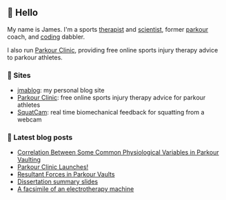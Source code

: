 ## 👋 Hello

My name is James. I'm a sports [therapist](https://jmablog.com/tags/sports-therapy/) and [scientist](https://jmablog.com/research), former [parkour](https://jmablog.com/tags/parkour) coach, and [coding](https://jmablog.com/tags/coding) dabbler.

I also run [Parkour Clinic](https://parkour.clinic), providing free online sports injury therapy advice to parkour athletes.

### 🔗 Sites

- [jmablog](https://jmablog.com): my personal blog site
- [Parkour Clinic](https://parkour.clinic): free online sports injury therapy advice for parkour athletes
- [SquatCam](https://squatcam.vercel.app): real time biomechanical feedback for squatting from a webcam

### 📝 Latest blog posts

<!-- BLOG-POST-LIST:START -->
- [Correlation Between Some Common Physiological Variables in Parkour Vaulting](https://jmablog.com/post/parkour-vault-correlation/)
- [Parkour Clinic Launches!](https://jmablog.com/post/parkour-clinic-launch/)
- [Resultant Forces in Parkour Vaults](https://jmablog.com/post/resultant-forces/)
- [Dissertation summary slides](https://jmablog.com/post/pkvs-slides/)
- [A facsimile of an electrotherapy machine](https://jmablog.com/post/electrotherapy-app/)
<!-- BLOG-POST-LIST:END -->
